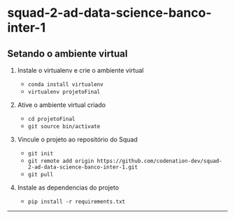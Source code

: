 # squad-2-ad-data-science-banco-inter-1

## Setando o ambiente virtual

1. Instale o virtualenv e crie o ambiente virtual
    * `conda install virtualenv`
    * `virtualenv projetoFinal`

2. Ative o ambiente virtual criado
    * `cd projetoFinal`
    * `git source bin/activate`

3. Vincule o projeto ao repositório do Squad
	* `git init`
	* `git remote add origin https://github.com/codenation-dev/squad-2-ad-data-science-banco-inter-1.git`
	* `git pull`

4. Instale as dependencias do projeto
	* `pip install -r requirements.txt`
    
---
